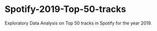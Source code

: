 # Spotify-2019-Top-50-tracks
Exploratory Data Analysis on Top 50 tracks in Spotify for the year 2019.
